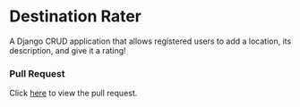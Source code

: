 # Destination Rater

A Django CRUD application that allows registered users to add a location, its description, and give it a rating!

### Pull Request

Click [here](https://github.com/brannonstarnes/django-X/pull/1) to view the pull request.
